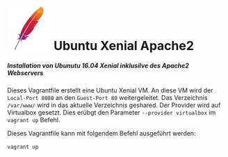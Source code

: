 # ![Apache Logo](/99-Images/apache.png "Apache") Ubuntu Xenial Apache2
##### Installation von Ubunutu 16.04 Xenial inklusilve des Apache2 Webservers

Dieses Vagrantfile erstellt eine Ubuntu Xenial VM. An diese VM wird der `Local-Port 8080` an den `Guest-Port 80` weitergeleitet.
Das Verzeichnis `/var/www/` wird in das aktuelle Verzeichnis geshared. Der Provider wird auf Virtualbox gesetzt.
Dies erübgt den Parameter `--provider virtualbox` im `vagrant up` Befehl.

Dieses Vagrantfile kann mit folgendem Befehl ausgeführt werden:

```
vagrant up
```
